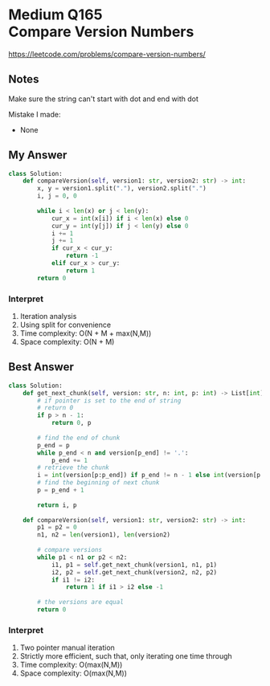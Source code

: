 # Medium Q165 <br> Compare Version Numbers

https://leetcode.com/problems/compare-version-numbers/

## Notes
Make sure the string can't start with dot and end with dot

Mistake I made:
* None

## My Answer
```Python
class Solution:
    def compareVersion(self, version1: str, version2: str) -> int:
        x, y = version1.split("."), version2.split(".")
        i, j = 0, 0
        
        while i < len(x) or j < len(y):
            cur_x = int(x[i]) if i < len(x) else 0
            cur_y = int(y[j]) if j < len(y) else 0
            i += 1
            j += 1
            if cur_x < cur_y:
                return -1
            elif cur_x > cur_y:
                return 1
        return 0
```

### Interpret
1. Iteration analysis
2. Using split for convenience
3. Time complexity: O(N + M + max(N,M))
4. Space complexity: O(N + M)

## Best Answer
```Python
class Solution:
    def get_next_chunk(self, version: str, n: int, p: int) -> List[int]:
        # if pointer is set to the end of string
        # return 0
        if p > n - 1:
            return 0, p
        
        # find the end of chunk
        p_end = p
        while p_end < n and version[p_end] != '.':
            p_end += 1
        # retrieve the chunk
        i = int(version[p:p_end]) if p_end != n - 1 else int(version[p:n])
        # find the beginning of next chunk
        p = p_end + 1
        
        return i, p
        
    def compareVersion(self, version1: str, version2: str) -> int:
        p1 = p2 = 0
        n1, n2 = len(version1), len(version2)
        
        # compare versions
        while p1 < n1 or p2 < n2:
            i1, p1 = self.get_next_chunk(version1, n1, p1)
            i2, p2 = self.get_next_chunk(version2, n2, p2)            
            if i1 != i2:
                return 1 if i1 > i2 else -1
        
        # the versions are equal
        return 0    
```
### Interpret
1. Two pointer manual iteration
2. Strictly more efficient, such that, only iterating one time through
3. Time complexity: O(max(N,M))
4. Space complexity: O(max(N,M))





